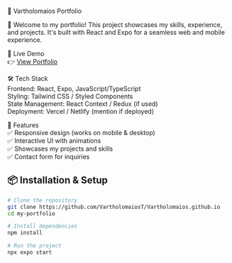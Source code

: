 📌 Vartholomaios Portfolio

🚀 Welcome to my portfolio! This project showcases my skills, experience, and projects. It's built with React and Expo for a seamless web and mobile experience.

🔗 Live Demo  
👉 [View Portfolio](https://vartholomaiost.github.io/Portfolio/)

🛠️ Tech Stack  
Frontend: React, Expo, JavaScript/TypeScript  
Styling: Tailwind CSS / Styled Components  
State Management: React Context / Redux (if used)  
Deployment: Vercel / Netlify (mention if deployed)   

🚀 Features  
✅ Responsive design (works on mobile & desktop)  
✅ Interactive UI with animations  
✅ Showcases my projects and skills  
✅ Contact form for inquiries  

## 📦 Installation & Setup

```sh
# Clone the repository
git clone https://github.com/VartholomaiosT/Vartholomaios.github.io
cd my-portfolio

# Install dependencies
npm install

# Run the project
npx expo start  
```
